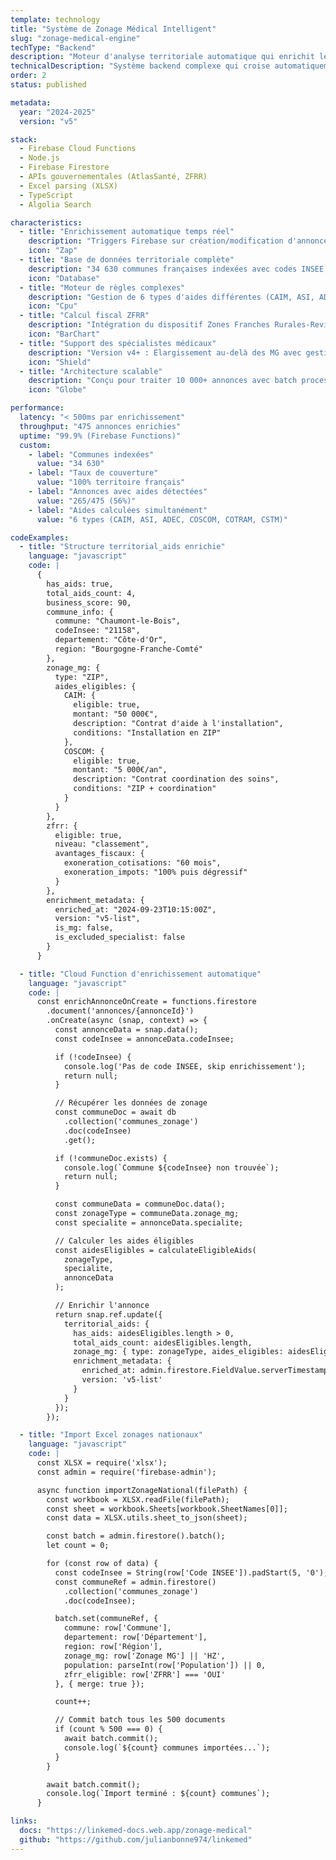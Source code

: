 ```yaml
---
template: technology
title: "Système de Zonage Médical Intelligent"
slug: "zonage-medical-engine"
techType: "Backend"
description: "Moteur d'analyse territoriale automatique qui enrichit les annonces médicales avec les aides financières (CAIM, CAISP, ZFRR) basées sur les zonages ARS français"
technicalDescription: "Système backend complexe qui croise automatiquement 34 630 communes françaises avec les zonages médicaux officiels (ZIP, ZAC, ZAR) et calcule en temps réel les aides territoriales disponibles pour chaque spécialité médicale. Le moteur analyse le code INSEE de chaque annonce, interroge une base de données de zonage enrichie, applique les règles d'éligibilité complexes (médecins généralistes vs spécialistes, exclusions par spécialité) et génère un score d'attractivité territoriale avec détail des aides pouvant atteindre 50 000€ pour l'installation."
order: 2
status: published

metadata:
  year: "2024-2025"
  version: "v5"

stack:
  - Firebase Cloud Functions
  - Node.js
  - Firebase Firestore
  - APIs gouvernementales (AtlasSanté, ZFRR)
  - Excel parsing (XLSX)
  - TypeScript
  - Algolia Search

characteristics:
  - title: "Enrichissement automatique temps réel"
    description: "Triggers Firebase sur création/modification d'annonces pour calcul instantané des aides territoriales selon localisation et spécialité. Latence < 500ms par enrichissement."
    icon: "Zap"
  - title: "Base de données territoriale complète"
    description: "34 630 communes françaises indexées avec codes INSEE, zonages ARS (ZIP/ZAC/ZAR/HZ), statuts ZFRR, et métadonnées régionales. Mise à jour annuelle avec données officielles 2024-2025."
    icon: "Database"
  - title: "Moteur de règles complexes"
    description: "Gestion de 6 types d'aides différentes (CAIM, ASI, ADEC, COSCOM, COTRAM, CSTM) avec conditions d'éligibilité spécifiques par spécialité médicale et exclusions (radiologues, anesthésistes, etc.)."
    icon: "Cpu"
  - title: "Calcul fiscal ZFRR"
    description: "Intégration du dispositif Zones Franches Rurales-Revitalisation (ZFRR) avec calcul automatique des exonérations fiscales (cotisations sociales, impôts) selon le niveau de classement."
    icon: "BarChart"
  - title: "Support des spécialistes médicaux"
    description: "Version v4+ : Élargissement au-delà des MG avec gestion fine des 28 spécialités médicales, conditions chirurgiens (>80% actes cliniques), et règles spécifiques ZIP/ZAC."
    icon: "Shield"
  - title: "Architecture scalable"
    description: "Conçu pour traiter 10 000+ annonces avec batch processing optimisé (< 0.01€ par enrichissement complet). Déploiement multi-région Firebase avec monitoring."
    icon: "Globe"

performance:
  latency: "< 500ms par enrichissement"
  throughput: "475 annonces enrichies"
  uptime: "99.9% (Firebase Functions)"
  custom:
    - label: "Communes indexées"
      value: "34 630"
    - label: "Taux de couverture"
      value: "100% territoire français"
    - label: "Annonces avec aides détectées"
      value: "265/475 (56%)"
    - label: "Aides calculées simultanément"
      value: "6 types (CAIM, ASI, ADEC, COSCOM, COTRAM, CSTM)"

codeExamples:
  - title: "Structure territorial_aids enrichie"
    language: "javascript"
    code: |
      {
        has_aids: true,
        total_aids_count: 4,
        business_score: 90,
        commune_info: {
          commune: "Chaumont-le-Bois",
          codeInsee: "21158",
          departement: "Côte-d'Or",
          region: "Bourgogne-Franche-Comté"
        },
        zonage_mg: {
          type: "ZIP",
          aides_eligibles: {
            CAIM: {
              eligible: true,
              montant: "50 000€",
              description: "Contrat d'aide à l'installation",
              conditions: "Installation en ZIP"
            },
            COSCOM: {
              eligible: true,
              montant: "5 000€/an",
              description: "Contrat coordination des soins",
              conditions: "ZIP + coordination"
            }
          }
        },
        zfrr: {
          eligible: true,
          niveau: "classement",
          avantages_fiscaux: {
            exoneration_cotisations: "60 mois",
            exoneration_impots: "100% puis dégressif"
          }
        },
        enrichment_metadata: {
          enriched_at: "2024-09-23T10:15:00Z",
          version: "v5-list",
          is_mg: false,
          is_excluded_specialist: false
        }
      }

  - title: "Cloud Function d'enrichissement automatique"
    language: "javascript"
    code: |
      const enrichAnnonceOnCreate = functions.firestore
        .document('annonces/{annonceId}')
        .onCreate(async (snap, context) => {
          const annonceData = snap.data();
          const codeInsee = annonceData.codeInsee;

          if (!codeInsee) {
            console.log('Pas de code INSEE, skip enrichissement');
            return null;
          }

          // Récupérer les données de zonage
          const communeDoc = await db
            .collection('communes_zonage')
            .doc(codeInsee)
            .get();

          if (!communeDoc.exists) {
            console.log(`Commune ${codeInsee} non trouvée`);
            return null;
          }

          const communeData = communeDoc.data();
          const zonageType = communeData.zonage_mg;
          const specialite = annonceData.specialite;

          // Calculer les aides éligibles
          const aidesEligibles = calculateEligibleAids(
            zonageType,
            specialite,
            annonceData
          );

          // Enrichir l'annonce
          return snap.ref.update({
            territorial_aids: {
              has_aids: aidesEligibles.length > 0,
              total_aids_count: aidesEligibles.length,
              zonage_mg: { type: zonageType, aides_eligibles: aidesEligibles },
              enrichment_metadata: {
                enriched_at: admin.firestore.FieldValue.serverTimestamp(),
                version: 'v5-list'
              }
            }
          });
        });

  - title: "Import Excel zonages nationaux"
    language: "javascript"
    code: |
      const XLSX = require('xlsx');
      const admin = require('firebase-admin');

      async function importZonageNational(filePath) {
        const workbook = XLSX.readFile(filePath);
        const sheet = workbook.Sheets[workbook.SheetNames[0]];
        const data = XLSX.utils.sheet_to_json(sheet);

        const batch = admin.firestore().batch();
        let count = 0;

        for (const row of data) {
          const codeInsee = String(row['Code INSEE']).padStart(5, '0');
          const communeRef = admin.firestore()
            .collection('communes_zonage')
            .doc(codeInsee);

          batch.set(communeRef, {
            commune: row['Commune'],
            departement: row['Département'],
            region: row['Région'],
            zonage_mg: row['Zonage MG'] || 'HZ',
            population: parseInt(row['Population']) || 0,
            zfrr_eligible: row['ZFRR'] === 'OUI'
          }, { merge: true });

          count++;

          // Commit batch tous les 500 documents
          if (count % 500 === 0) {
            await batch.commit();
            console.log(`${count} communes importées...`);
          }
        }

        await batch.commit();
        console.log(`Import terminé : ${count} communes`);
      }

links:
  docs: "https://linkemed-docs.web.app/zonage-medical"
  github: "https://github.com/julianbonne974/linkemed"
---
```

